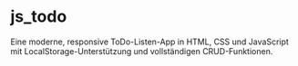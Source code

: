 # js_todo
Eine moderne, responsive ToDo-Listen-App in HTML, CSS und JavaScript mit LocalStorage-Unterstützung und vollständigen CRUD-Funktionen.
